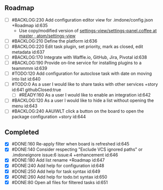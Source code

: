 Roadmap
----
- [ ] #BACKLOG:230 Add configuration editor view for .imdone/config.json +Roadmap id:635
  - Use copy/modified version of [settings-view/settings-panel.coffee at master · atom/settings-view](https://github.com/atom/settings-view/blob/master/lib/settings-panel.coffee)
- [ ] #BACKLOG:210 Define the platform id:636
- [ ] #BACKLOG:220 Edit task plugin, set priority, mark as closed, edit metadata id:637
- [ ] #BACKLOG:170 Integrate with Waffle.io, GitHub, Jira, Pivotal id:638
- [ ] #BACKLOG:190 Provide on-line service for installing plugins to a teammmm id:639
- [ ] #TODO:120 Add configuration for autoclose task with date on moving into list id:640
- [ ] #TODO:0 As a user I would like to share tasks with other services +story id:641 githubClosed:true
  - [ ] #READY:160 As a user I would like to enable an integration id:642
- [ ] #BACKLOG:120 As a user I would like to hide a list without opening the menu id:643
- [ ] #BACKLOG:240 AAUIWLT click a button on the board to open the package configuration +story id:644

Completed
----
- [x] #DONE:160 Re-apply filter when board is refreshed id:645
- [x] #DONE:140 Consider respecting "Exclude VCS ignored paths" or .imdoneignore issue:6 issue:4 +enhancement id:646
- [x] #DONE:180 Add list rename +Roadmap id:647
- [x] #DONE:240 Add help for configuration id:648
- [x] #DONE:250 Add help for task syntax id:649
- [x] #DONE:260 Add help for todo.txt syntax id:650
- [x] #DONE:80 Open all files for filtered tasks id:651

